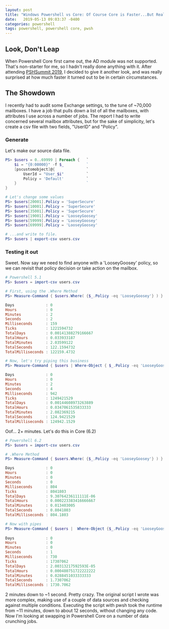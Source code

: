 ```yaml
---
layout: post
title: "Windows Powershell vs Core: Of Course Core is Faster...But Really?" 
date:   2019-05-13 09:03:37 -0400
categories: powershell
tags: powershell, powershell core, pwsh
---
```


## Look, Don't Leap

When Powershell Core first came out, the AD module was not supported. That's non-starter for me, 
so I hadn't really done anything with it. After attending [PSHSummit 2019](https://twitter.com/hashtag/PSHSummit?src=hash),
I decided to give it another look, and was really surprised at how much faster it turned out to be in certain circumstances. 

## The Showdown

I recently had to audit some Exchange settings, to the tune of ~70,000 mailboxes. I have a job that pulls down a list of all
the mailboxes, with attributes I use across a number of jobs. The report I had to write concerned several mailbox attributes, but 
for the sake of simplicity, let's create a csv file with two fields, "UserID" and "Policy".

### Generate

Let's make our source data file.

```powershell
PS> $users = 0..69999 | Foreach {   `
    $i = "{0:00000}" -f $_          `  
    [pscustomobject]@{              `
        UserId = "User_$i"          `
        Policy = 'Default'          `
    }                               `    
}

# Let's change some values
PS> $users[20001].Policy = 'SuperSecure'
PS> $users[10001].Policy = 'SuperSecure'
PS> $users[35001].Policy = 'SuperSecure'
PS> $users[19001].Policy = 'LooseyGoosey'
PS> $users[59999].Policy = 'LooseyGoosey'
PS> $users[69999].Policy = 'LooseyGoosey'

# ...and write to file.
PS> $users | export-csv users.csv
```

### Testing it out

Sweet. Now say we need to find anyone with a 'LooseyGoosey' policy, so we can revisit that policy decision 
or take action on the mailbox. 

```powershell
# Powershell 5.1
PS> $users = import-csv users.csv

# First, using the .Where Method
PS> Measure-Command { $users.Where( {$_.Policy -eq 'LooseyGoosey'} ) }

Days              : 0
Hours             : 0
Minutes           : 2
Seconds           : 2
Milliseconds      : 159
Ticks             : 1221594732
TotalDays         : 0.00141388279166667
TotalHours        : 0.033933187
TotalMinutes      : 2.03599122
TotalSeconds      : 122.1594732
TotalMilliseconds : 122159.4732

# Now, let's try piping this business
PS> Measure-Command { $users | Where-Object { $_.Policy -eq 'LooseyGoosey' } }

Days              : 0
Hours             : 0
Minutes           : 2
Seconds           : 4
Milliseconds      : 942
Ticks             : 1249421529
TotalDays         : 0.00144608973263889
TotalHours        : 0.0347061535833333
TotalMinutes      : 2.082369215
TotalSeconds      : 124.9421529
TotalMilliseconds : 124942.1529
```

Oof... 2+ minutes. Let's do this in Core (6.2)

```powershell
# Powershell 6.2
PS> $users = import-csv users.csv

# .Where Method
PS> Measure-Command { $users.Where( {$_.Policy -eq 'LooseyGoosey'} ) }

Days              : 0
Hours             : 0
Minutes           : 0
Seconds           : 0
Milliseconds      : 804
Ticks             : 8041803
TotalDays         : 9.30764236111111E-06
TotalHours        : 0.000223383416666667
TotalMinutes      : 0.013403005
TotalSeconds      : 0.8041803
TotalMilliseconds : 804.1803

# Now with pipes
PS> Measure-Command { $users |  Where-Object {$_.Policy -eq 'LooseyGoosey'} }
    
Days              : 0
Hours             : 0
Minutes           : 0
Seconds           : 1
Milliseconds      : 730
Ticks             : 17307062
TotalDays         : 2.00313217592593E-05
TotalHours        : 0.000480751722222222
TotalMinutes      : 0.0288451033333333
TotalSeconds      : 1.7307062
TotalMilliseconds : 1730.7062

```

2 minutes down to ~1 second. Pretty crazy. The original script I wrote was more complex, making use of a couple 
of data sources and checking against multiple conditions. Executing the script with pwsh took the runtime from ~11 
minutes, down to about 12 seconds, without changing any code. Now I'm looking at swapping in Powershell Core on a
number of data crunching jobs.
